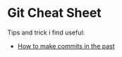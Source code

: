 # Git Cheat Sheet

Tips and trick i find useful:

- [How to make commits in the past](https://github.com/SrdjanStankov/Git_Cheat_Sheet/blob/master/Make%20Commits%20in%20the%20past.md)